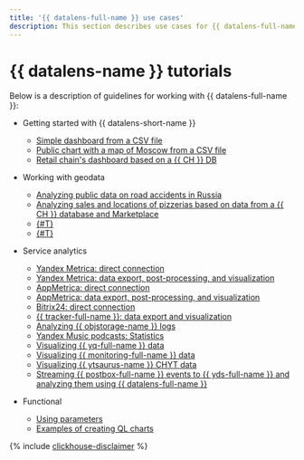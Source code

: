 ```yaml
---
title: '{{ datalens-full-name }} use cases'
description: This section describes use cases for {{ datalens-full-name }}. Visualizing data from a CSV file, creating and publishing a chart with a map of Moscow from a CSV file, analyzing a retail chain's sales performance based on a {{ CH }} DB, analyzing public data on road accidents in Russia
---
```


# {{ datalens-name }} tutorials

Below is a description of guidelines for working with {{ datalens-full-name }}:


* Getting started with {{ datalens-short-name }}

  * [Simple dashboard from a CSV file](data-from-csv-visualization.md)
  * [Public chart with a map of Moscow from a CSV file](data-from-csv-to-public-visualization.md)
  * [Retail chain's dashboard based on a {{ CH }} DB](data-from-ch-visualization.md)

* Working with geodata

  * [Analyzing public data on road accidents in Russia](data-from-csv-geo-visualization.md)
  * [Analyzing sales and locations of pizzerias based on data from a {{ CH }} database and Marketplace](data-from-ch-to-geolayers-visualization.md)
  * [{#T}](data-from-ch-geocoder.md)
  * [{#T}](datalens.md)

* Service analytics

  * [Yandex Metrica: direct connection](data-from-metrica-visualization.md)
  * [Yandex Metrica: data export, post-processing, and visualization](data-from-metrica-yc-visualization.md)
  * [AppMetrica: direct connection](data-from-appmetrica-visualization.md)
  * [AppMetrica: data export, post-processing, and visualization](data-from-appmetrica-yc-visualization.md)
  * [Bitrix24: direct connection](data-from-bitrix24-visualization.md)
  * [{{ tracker-full-name }}: data export and visualization](data-from-tracker.md)
  * [Analyzing {{ objstorage-name }} logs](storage-logs-analysis.md)
  * [Yandex Music podcasts: Statistics](data-from-podcasts.md)
  * [Visualizing {{ yq-full-name }} data](data-from-yandex-query-visualization.md)
  * [Visualizing {{ monitoring-full-name }} data](data-from-monitoring-visualization.md)
  * [Visualizing {{ ytsaurus-name }} CHYT data](data-from-ch-over-yt.md)
  * [Streaming {{ postbox-full-name }} events to {{ yds-full-name }} and analyzing them using {{ datalens-full-name }}](events-from-postbox-to-yds.md)

* Functional

  * [Using parameters](data-from-ch-with-parameters.md)
  * [Examples of creating QL charts](data-from-ch-to-sql-chart.md)



{% include [clickhouse-disclaimer](../../_includes/clickhouse-disclaimer.md) %}
